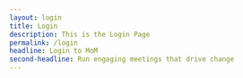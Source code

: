 ```yaml
---
layout: login
title: Login
description: This is the Login Page
permalink: /login
headline: Login to MoM
second-headline: Run engaging meetings that drive change
---
```

